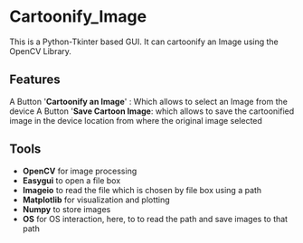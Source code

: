**Cartoonify_Image**
====================

This is a Python-Tkinter based GUI. It can cartoonify an Image using the OpenCV Library.

Features
--------
A Button '**Cartoonify an Image**' : Which allows to select an Image from the device
A Button '**Save Cartoon Image**: which allows to save the cartoonified image in the device location from where the original image selected

Tools
-----
* **OpenCV** for image processing
* **Easygui** to open a file box
* **Imageio** to read the file which is chosen by file box using a path
* **Matplotlib** for visualization and plotting
* **Numpy** to store images
* **OS** for OS interaction, here, to  to read the path and save images to that path
